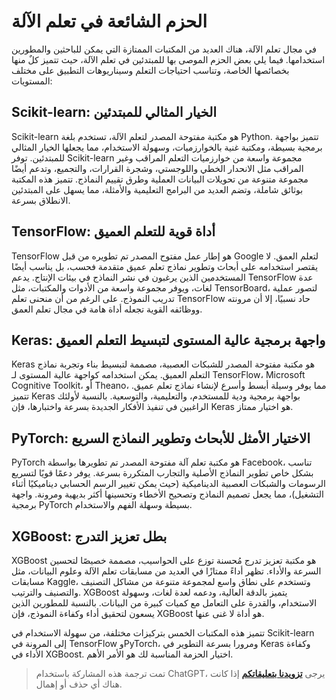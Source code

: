 # الحزم الشائعة في تعلم الآلة

في مجال تعلم الآلة، هناك العديد من المكتبات الممتازة التي يمكن للباحثين والمطورين استخدامها. فيما يلي بعض الحزم الموصى بها للمبتدئين في تعلم الآلة، حيث تتميز كلٌ منها بخصائصها الخاصة، وتناسب احتياجات التعلم وسيناريوهات التطبيق على مختلف المستويات:

## Scikit-learn: الخيار المثالي للمبتدئين

Scikit-learn هو مكتبة مفتوحة المصدر لتعلم الآلة، تستخدم بلغة Python. تتميز بواجهة برمجية بسيطة، ومكتبة غنية بالخوارزميات، وسهولة الاستخدام، مما يجعلها الخيار المثالي للمبتدئين. توفر Scikit-learn مجموعة واسعة من خوارزميات التعلم المراقب وغير المراقب مثل الانحدار الخطي واللوجستي، وشجرة القرارات، والتجميع، وتدعم أيضًا مجموعة متنوعة من تحويلات البيانات العملية وطرق تقييم النماذج. تتميز هذه المكتبة بوثائق شاملة، وتضم العديد من البرامج التعليمية والأمثلة، مما يسهل على المبتدئين الانطلاق بسرعة.

## TensorFlow: أداة قوية للتعلم العميق

TensorFlow هو إطار عمل مفتوح المصدر تم تطويره من قبل Google لتعلم العمق. لا يقتصر استخدامه على أبحاث وتطوير نماذج تعلم عميق متقدمة فحسب، بل يناسب أيضًا المستخدمين الذين يرغبون في نشر النماذج في بيئات الإنتاج. يدعم TensorFlow عدة لغات، ويوفر مجموعة واسعة من الأدوات والمكتبات، مثل TensorBoard، لتصور عملية تدريب النموذج. على الرغم من أن منحنى تعلم TensorFlow حاد نسبيًا، إلا أن مرونته ووظائفه القوية تجعله أداة هامة في مجال تعلم العمق.

## Keras: واجهة برمجية عالية المستوى لتبسيط التعلم العميق

Keras هو مكتبة مفتوحة المصدر للشبكات العصبية، مصممة لتبسيط بناء وتجربة نماذج التعلم العميق. يمكن استخدامه كواجهة عالية المستوى لـ TensorFlow، Microsoft Cognitive Toolkit، أو Theano، مما يوفر وسيلة أبسط وأسرع لإنشاء نماذج تعلم عميق. تتميز Keras بواجهة برمجية ودية للمستخدم، والتعليمية، والتوسعية. بالنسبة لأولئك الراغبين في تنفيذ الأفكار الجديدة بسرعة واختبارها، فإن Keras هو اختيار ممتاز.

## PyTorch: الاختيار الأمثل للأبحاث وتطوير النماذج السريع

PyTorch هو مكتبة تعلم آلة مفتوحة المصدر تم تطويرها بواسطة Facebook، تناسب بشكل خاص تطوير النماذج الأصلية والتجارب المتكررة بسرعة. يوفر دعمًا قويًا لتسريع الرسومات والشبكات العصبية الديناميكية (حيث يمكن تغيير الرسم الحسابي ديناميكيًا أثناء التشغيل)، مما يجعل تصميم النماذج وتصحيح الأخطاء وتحسينها أكثر بديهية ومرونة. واجهة برمجية PyTorch بسيطة وسهلة الفهم والاستخدام.

## XGBoost: بطل تعزيز التدرج

XGBoost هو مكتبة تعزيز تدرج مُحسنة توزع على الحواسيب، مصممة خصيصًا لتحسين السرعة والأداء. تظهر أداءً ممتازًا في العديد من مسابقات تعلم الآلة وعلوم البيانات، مثل مسابقات Kaggle، وتستخدم على نطاق واسع لمجموعة متنوعة من مشاكل التصنيف والتصنيف والترتيب. XGBoost يتميز بالدقة العالية، ودعمه لعدة لغات، وسهولة الاستخدام، والقدرة على التعامل مع كميات كبيرة من البيانات. بالنسبة للمطورين الذين يسعون لتحقيق أداء وكفاءة النموذج، فإن XGBoost هو أداة لا غنى عنها.

تتميز هذه المكتبات الخمس بتركيزات مختلفة، من سهولة الاستخدام في Scikit-learn إلى المرونة في TensorFlow وPyTorch، ومرورا بسرعة التطوير في Keras وكفاءة الأداء في XGBoost. اختيار الحزمة المناسبة لك هو الأمر الأهم.

> تمت ترجمة هذه المشاركة باستخدام ChatGPT، يرجى [**تزويدنا بتعليقاتكم**](https://github.com/linyuxuanlin/Wiki_MkDocs/issues/new) إذا كانت هناك أي حذف أو إهمال.